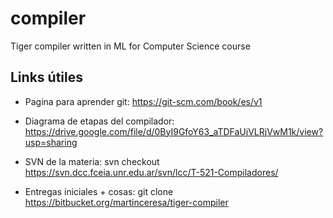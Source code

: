 # compiler
Tiger compiler written in ML for Computer Science course


## Links útiles
* Pagina para aprender git:
  https://git-scm.com/book/es/v1

* Diagrama de etapas del compilador:
  https://drive.google.com/file/d/0ByI9GfoY63_aTDFaUjVLRjVwM1k/view?usp=sharing
  
* SVN de la materia:
  svn checkout https://svn.dcc.fceia.unr.edu.ar/svn/lcc/T-521-Compiladores/
  
* Entregas iniciales + cosas:
  git clone https://bitbucket.org/martinceresa/tiger-compiler
